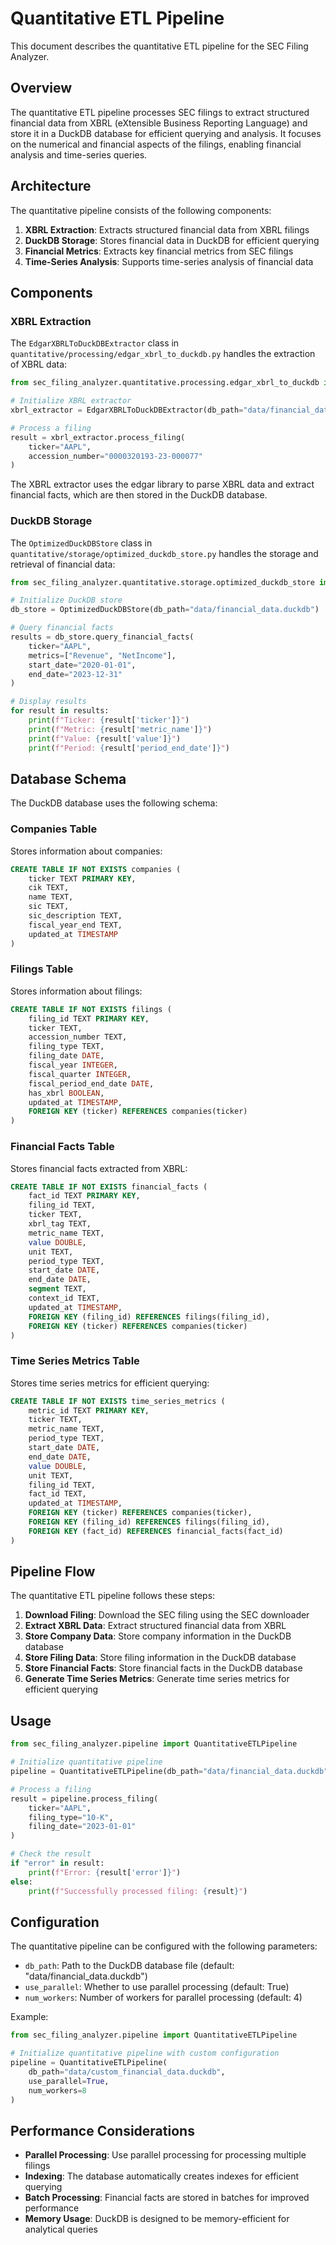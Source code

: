 # Quantitative ETL Pipeline

This document describes the quantitative ETL pipeline for the SEC Filing Analyzer.

## Overview

The quantitative ETL pipeline processes SEC filings to extract structured financial data from XBRL (eXtensible Business Reporting Language) and store it in a DuckDB database for efficient querying and analysis. It focuses on the numerical and financial aspects of the filings, enabling financial analysis and time-series queries.

## Architecture

The quantitative pipeline consists of the following components:

1. **XBRL Extraction**: Extracts structured financial data from XBRL filings
2. **DuckDB Storage**: Stores financial data in DuckDB for efficient querying
3. **Financial Metrics**: Extracts key financial metrics from SEC filings
4. **Time-Series Analysis**: Supports time-series analysis of financial data

## Components

### XBRL Extraction

The `EdgarXBRLToDuckDBExtractor` class in `quantitative/processing/edgar_xbrl_to_duckdb.py` handles the extraction of XBRL data:

```python
from sec_filing_analyzer.quantitative.processing.edgar_xbrl_to_duckdb import EdgarXBRLToDuckDBExtractor

# Initialize XBRL extractor
xbrl_extractor = EdgarXBRLToDuckDBExtractor(db_path="data/financial_data.duckdb")

# Process a filing
result = xbrl_extractor.process_filing(
    ticker="AAPL",
    accession_number="0000320193-23-000077"
)
```

The XBRL extractor uses the edgar library to parse XBRL data and extract financial facts, which are then stored in the DuckDB database.

### DuckDB Storage

The `OptimizedDuckDBStore` class in `quantitative/storage/optimized_duckdb_store.py` handles the storage and retrieval of financial data:

```python
from sec_filing_analyzer.quantitative.storage.optimized_duckdb_store import OptimizedDuckDBStore

# Initialize DuckDB store
db_store = OptimizedDuckDBStore(db_path="data/financial_data.duckdb")

# Query financial facts
results = db_store.query_financial_facts(
    ticker="AAPL",
    metrics=["Revenue", "NetIncome"],
    start_date="2020-01-01",
    end_date="2023-12-31"
)

# Display results
for result in results:
    print(f"Ticker: {result['ticker']}")
    print(f"Metric: {result['metric_name']}")
    print(f"Value: {result['value']}")
    print(f"Period: {result['period_end_date']}")
```

## Database Schema

The DuckDB database uses the following schema:

### Companies Table

Stores information about companies:

```sql
CREATE TABLE IF NOT EXISTS companies (
    ticker TEXT PRIMARY KEY,
    cik TEXT,
    name TEXT,
    sic TEXT,
    sic_description TEXT,
    fiscal_year_end TEXT,
    updated_at TIMESTAMP
)
```

### Filings Table

Stores information about filings:

```sql
CREATE TABLE IF NOT EXISTS filings (
    filing_id TEXT PRIMARY KEY,
    ticker TEXT,
    accession_number TEXT,
    filing_type TEXT,
    filing_date DATE,
    fiscal_year INTEGER,
    fiscal_quarter INTEGER,
    fiscal_period_end_date DATE,
    has_xbrl BOOLEAN,
    updated_at TIMESTAMP,
    FOREIGN KEY (ticker) REFERENCES companies(ticker)
)
```

### Financial Facts Table

Stores financial facts extracted from XBRL:

```sql
CREATE TABLE IF NOT EXISTS financial_facts (
    fact_id TEXT PRIMARY KEY,
    filing_id TEXT,
    ticker TEXT,
    xbrl_tag TEXT,
    metric_name TEXT,
    value DOUBLE,
    unit TEXT,
    period_type TEXT,
    start_date DATE,
    end_date DATE,
    segment TEXT,
    context_id TEXT,
    updated_at TIMESTAMP,
    FOREIGN KEY (filing_id) REFERENCES filings(filing_id),
    FOREIGN KEY (ticker) REFERENCES companies(ticker)
)
```

### Time Series Metrics Table

Stores time series metrics for efficient querying:

```sql
CREATE TABLE IF NOT EXISTS time_series_metrics (
    metric_id TEXT PRIMARY KEY,
    ticker TEXT,
    metric_name TEXT,
    period_type TEXT,
    start_date DATE,
    end_date DATE,
    value DOUBLE,
    unit TEXT,
    filing_id TEXT,
    fact_id TEXT,
    updated_at TIMESTAMP,
    FOREIGN KEY (ticker) REFERENCES companies(ticker),
    FOREIGN KEY (filing_id) REFERENCES filings(filing_id),
    FOREIGN KEY (fact_id) REFERENCES financial_facts(fact_id)
)
```

## Pipeline Flow

The quantitative ETL pipeline follows these steps:

1. **Download Filing**: Download the SEC filing using the SEC downloader
2. **Extract XBRL Data**: Extract structured financial data from XBRL
3. **Store Company Data**: Store company information in the DuckDB database
4. **Store Filing Data**: Store filing information in the DuckDB database
5. **Store Financial Facts**: Store financial facts in the DuckDB database
6. **Generate Time Series Metrics**: Generate time series metrics for efficient querying

## Usage

```python
from sec_filing_analyzer.pipeline import QuantitativeETLPipeline

# Initialize quantitative pipeline
pipeline = QuantitativeETLPipeline(db_path="data/financial_data.duckdb")

# Process a filing
result = pipeline.process_filing(
    ticker="AAPL",
    filing_type="10-K",
    filing_date="2023-01-01"
)

# Check the result
if "error" in result:
    print(f"Error: {result['error']}")
else:
    print(f"Successfully processed filing: {result}")
```

## Configuration

The quantitative pipeline can be configured with the following parameters:

- `db_path`: Path to the DuckDB database file (default: "data/financial_data.duckdb")
- `use_parallel`: Whether to use parallel processing (default: True)
- `num_workers`: Number of workers for parallel processing (default: 4)

Example:

```python
from sec_filing_analyzer.pipeline import QuantitativeETLPipeline

# Initialize quantitative pipeline with custom configuration
pipeline = QuantitativeETLPipeline(
    db_path="data/custom_financial_data.duckdb",
    use_parallel=True,
    num_workers=8
)
```

## Performance Considerations

- **Parallel Processing**: Use parallel processing for processing multiple filings
- **Indexing**: The database automatically creates indexes for efficient querying
- **Batch Processing**: Financial facts are stored in batches for improved performance
- **Memory Usage**: DuckDB is designed to be memory-efficient for analytical queries
